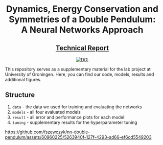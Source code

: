 <div align="center">
<h1>
Dynamics, Energy Conservation and Symmetries of a Double Pendulum: A Neural Networks Approach
</h1>
<h2><a href="https://drive.google.com/file/d/1XuHXOV0hL6pQCc5kDzrVeldA8NkS-Jka/view?usp=sharing" target="_blank">Technical Report</a></h2>

[![DOI](https://zenodo.org/badge/660376050.svg)](https://zenodo.org/badge/latestdoi/660376050)
  
</div>



This repository serves as a supplementary material for the lab project at University of Groningen. Here, you can find our code, models, results and additional figures.

## Structure

1. `data` - the data we used for training and evaluating the networks
2. `models` - all four evaluated models
3. `result` - all error and performance plots for each model
4. `tuning` - supplementary results for the hyperparameter tuning

https://github.com/fszewczyk/nn-double-pendulum/assets/60960225/5263940f-127f-4293-ad66-ef6cd5549203

